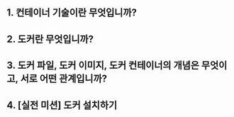## 1. 컨테이너 기술이란 무엇입니까?

## 2. 도커란 무엇입니까?

## 3. 도커 파일, 도커 이미지, 도커 컨테이너의 개념은 무엇이고, 서로 어떤 관계입니까?

## 4. [실전 미션] 도커 설치하기